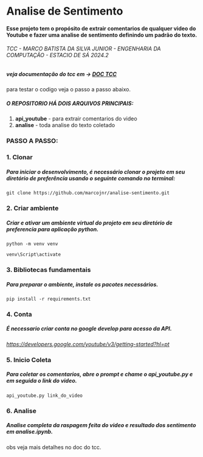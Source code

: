 # **Analise de Sentimento**


#### Esse projeto tem o propósito de extrair comentarios de qualquer video do Youtube e fazer uma analise de sentimento definindo um padrão do texto.

###### TCC - MARCO BATISTA DA SILVA JUNIOR - ENGENHARIA DA COMPUTAÇÃO - ESTACIO DE SÁ 2024.2

##### veja documentação do tcc em ->  [DOC TCC](https://docs.google.com/document/d/e/2PACX-1vQCcJgKuDNtDvwF-kxkwDJH5fsXSyVUa3v4Z0gflVQkkm51ihxhuBfv_ZCOv8jkQQ/pub)

para testar o codigo veja o passo a passo abaixo.

##### O REPOSITORIO HÁ DOIS ARQUIVOS PRINCIPAIS:
1. **api_youtube** - para extrair comentarios do video
2. **analise** - toda analise do texto coletado

### PASSO A PASSO:



### 1. Clonar 
##### Para iniciar o desenvolvimento, é necessário clonar o projeto em seu diretório de preferência usando o seguinte comando no terminal:
 
```
git clone https://github.com/marcojnr/analise-sentimento.git
```

### 2. Criar ambiente
##### Criar e ativar um ambiente virtual do projeto em seu diretório de preferencia para aplicação python.

```
python -m venv venv
```
```
venv\Script\activate
```

### 3. Bibliotecas fundamentais
##### Para preparar o ambiente, instale os pacotes necessários.

```
pip install -r requirements.txt
```
### 4. Conta
##### É necessario criar conta no google develop para acesso da API.
*https://developers.google.com/youtube/v3/getting-started?hl=pt*

### 5. Inicio Coleta
##### Para coletar os comentarios, abre o prompt e chame o api_youtube.py e em seguida o link do video.
```
api_youtube.py link_do_video
```
### 6. Analise
##### Analise completa da raspagem feita do video e resultado dos sentimento em analise.ipynb.
obs veja mais detalhes no doc do tcc.
